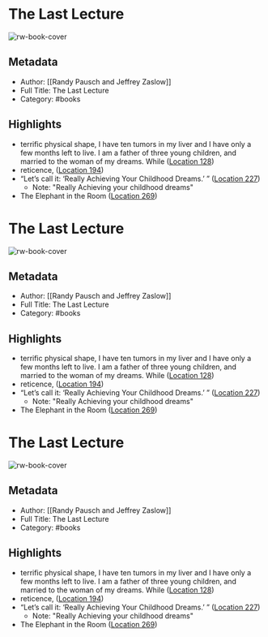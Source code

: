 # The Last Lecture

![rw-book-cover](https://images-na.ssl-images-amazon.com/images/I/41Sy7h6f0qL._SL200_.jpg)

## Metadata
- Author: [[Randy Pausch and Jeffrey Zaslow]]
- Full Title: The Last Lecture
- Category: #books

## Highlights
- terrific physical shape, I have ten tumors in my liver and I have only a few months left to live. I am a father of three young children, and married to the woman of my dreams. While ([Location 128](https://readwise.io/to_kindle?action=open&asin=B00139VU7E&location=128))
- reticence, ([Location 194](https://readwise.io/to_kindle?action=open&asin=B00139VU7E&location=194))
- “Let’s call it: ‘Really Achieving Your Childhood Dreams.’ ” ([Location 227](https://readwise.io/to_kindle?action=open&asin=B00139VU7E&location=227))
    - Note: "Really Achieving your childhood dreams"
- The Elephant in the Room ([Location 269](https://readwise.io/to_kindle?action=open&asin=B00139VU7E&location=269))
# The Last Lecture

![rw-book-cover](https://images-na.ssl-images-amazon.com/images/I/41Sy7h6f0qL._SL200_.jpg)

## Metadata
- Author: [[Randy Pausch and Jeffrey Zaslow]]
- Full Title: The Last Lecture
- Category: #books

## Highlights
- terrific physical shape, I have ten tumors in my liver and I have only a few months left to live. I am a father of three young children, and married to the woman of my dreams. While ([Location 128](https://readwise.io/to_kindle?action=open&asin=B00139VU7E&location=128))
- reticence, ([Location 194](https://readwise.io/to_kindle?action=open&asin=B00139VU7E&location=194))
- “Let’s call it: ‘Really Achieving Your Childhood Dreams.’ ” ([Location 227](https://readwise.io/to_kindle?action=open&asin=B00139VU7E&location=227))
    - Note: "Really Achieving your childhood dreams"
- The Elephant in the Room ([Location 269](https://readwise.io/to_kindle?action=open&asin=B00139VU7E&location=269))
# The Last Lecture

![rw-book-cover](https://images-na.ssl-images-amazon.com/images/I/41Sy7h6f0qL._SL200_.jpg)

## Metadata
- Author: [[Randy Pausch and Jeffrey Zaslow]]
- Full Title: The Last Lecture
- Category: #books

## Highlights
- terrific physical shape, I have ten tumors in my liver and I have only a few months left to live. I am a father of three young children, and married to the woman of my dreams. While ([Location 128](https://readwise.io/to_kindle?action=open&asin=B00139VU7E&location=128))
- reticence, ([Location 194](https://readwise.io/to_kindle?action=open&asin=B00139VU7E&location=194))
- “Let’s call it: ‘Really Achieving Your Childhood Dreams.’ ” ([Location 227](https://readwise.io/to_kindle?action=open&asin=B00139VU7E&location=227))
    - Note: "Really Achieving your childhood dreams"
- The Elephant in the Room ([Location 269](https://readwise.io/to_kindle?action=open&asin=B00139VU7E&location=269))
